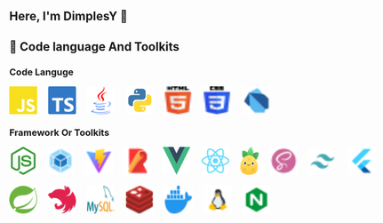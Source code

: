 ##  Here,  I'm DimplesY 👋



## 🚀 Code language And Toolkits

### Code Languge
<p style="display:flex; gap: 20px">
  <img src="./assets/js.svg" width="50" height="50" />
  <img src="./assets/ts.svg" width="50" height="50" />
  <img src="./assets/java.svg" width="50" height="50" />
  <img src="./assets/python.svg" width="50" height="50" />
  <img src="./assets/html-5.svg" width="50" height="50" />
  <img src="./assets/css-3.svg" width="50" height="50" />
  <img src="./assets/dart.svg" width="50" height="50" />
</p>



### Framework Or Toolkits
<p style="display:flex; gap: 20px">
  <img src="./assets/nodejs.svg" width="50" height="50" />
  <img src="./assets/webpack.svg" width="50" height="50" />
  <img src="./assets/vite.svg" width="50" height="50" />
  <img src="./assets/rollup.svg" width="50" height="50" />
  <img src="./assets/vue.svg" width="50" height="50" />
  <img src="./assets/react.svg" width="50" height="50" />
  <img src="./assets/pinia.svg" width="50" height="50">
  <img src="./assets/scss.svg" width="50" height="50" />
  <img src="./assets/tailwind.svg" width="50" height="50">
  <img src="./assets/flutter.svg" width="50" height="50">
</p>

<p style="display:flex; gap: 20px; margin-top:20px">
  <img src="./assets/spring.svg" width="50" height="50" />
  <img src="./assets/nest.svg" width="50" height="50" />
  <img src="./assets/mysql.svg" width="50" height="50" />
  <img src="./assets/redis.svg" width="50" height="50" />
  <img src="./assets/docker.svg" width="50" height="50" />
  <img src="./assets/linux.svg" width="50" height="50" />
  <img src="./assets/nginx.svg" width="50" height="50" />
</p>

